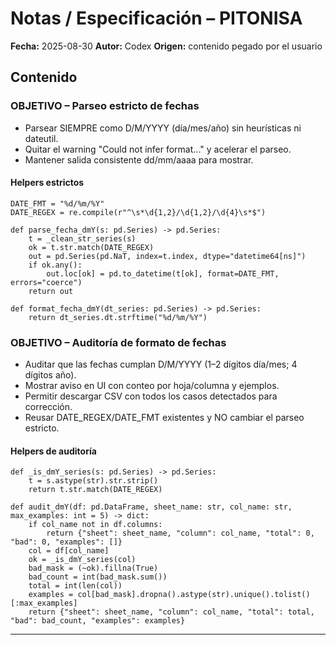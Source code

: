 # Notas / Especificación – PITONISA

**Fecha:** 2025-08-30
**Autor:** Codex
**Origen:** contenido pegado por el usuario

## Contenido

### OBJETIVO – Parseo estricto de fechas

- Parsear SIEMPRE como D/M/YYYY (día/mes/año) sin heurísticas ni dateutil.
- Quitar el warning "Could not infer format..." y acelerar el parseo.
- Mantener salida consistente dd/mm/aaaa para mostrar.

#### Helpers estrictos
```
DATE_FMT = "%d/%m/%Y"
DATE_REGEX = re.compile(r"^\s*\d{1,2}/\d{1,2}/\d{4}\s*$")

def parse_fecha_dmY(s: pd.Series) -> pd.Series:
    t = _clean_str_series(s)
    ok = t.str.match(DATE_REGEX)
    out = pd.Series(pd.NaT, index=t.index, dtype="datetime64[ns]")
    if ok.any():
        out.loc[ok] = pd.to_datetime(t[ok], format=DATE_FMT, errors="coerce")
    return out

def format_fecha_dmY(dt_series: pd.Series) -> pd.Series:
    return dt_series.dt.strftime("%d/%m/%Y")
```

### OBJETIVO – Auditoría de formato de fechas

- Auditar que las fechas cumplan D/M/YYYY (1–2 dígitos día/mes; 4 dígitos año).
- Mostrar aviso en UI con conteo por hoja/columna y ejemplos.
- Permitir descargar CSV con todos los casos detectados para corrección.
- Reusar DATE_REGEX/DATE_FMT existentes y NO cambiar el parseo estricto.

#### Helpers de auditoría
```
def _is_dmY_series(s: pd.Series) -> pd.Series:
    t = s.astype(str).str.strip()
    return t.str.match(DATE_REGEX)

def audit_dmY(df: pd.DataFrame, sheet_name: str, col_name: str, max_examples: int = 5) -> dict:
    if col_name not in df.columns:
        return {"sheet": sheet_name, "column": col_name, "total": 0, "bad": 0, "examples": []}
    col = df[col_name]
    ok = _is_dmY_series(col)
    bad_mask = (~ok).fillna(True)
    bad_count = int(bad_mask.sum())
    total = int(len(col))
    examples = col[bad_mask].dropna().astype(str).unique().tolist()[:max_examples]
    return {"sheet": sheet_name, "column": col_name, "total": total, "bad": bad_count, "examples": examples}
```

---
